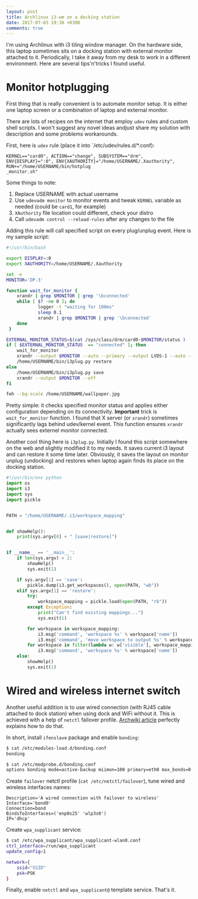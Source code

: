 ```yaml
---
layout: post
title: Archlinux i3-wm on a docking station
date: 2017-07-03 19:30 +0300
comments: true
---
```


I'm using Archlinux with i3 tiling window manager. On the hardware side, this laptop sometimes sits on a docking station with external monitor attached to it. Periodically, I take it away from my desk to work in a different environment. Here are several tips'n'tricks I found useful.

# Monitor hotplugging

First thing that is really convenient is to automate monitor setup. It is either one laptop screen or a combination of laptop and external monitor.

There are lots of recipes on the internet that employ `udev` rules and custom shell scripts. I won't suggest any novel ideas andjust share my solution with description and some problems workarounds.

First, here is `udev` rule (place it into `/etc/udev/rules.d/*.conf):

```
KERNEL=="card0", ACTION=="change", SUBSYSTEM=="drm", ENV{DISPLAY}=":0", ENV{XAUTHORITY}="/home/USERNAME/.Xauthority", RUN+="/home/USERNAME/bin/hotplug
_monitor.sh"
```

Some things to note:

 1. Replace USERNAME with actual username
 1. Use `udevadm monitor` to monitor events and tweak `KERNEL` variable as needed (could be `card1`, for example)
 1. `XAuthority` file location could different, check your distro
 1. Call `udevadm control --reload-rules` after any changes to the file

Adding this rule will call specified script on every plug/unplug event. Here is my sample script:

```sh
#!/usr/bin/bash

export DISPLAY=:0
export XAUTHORITY=/home/USERNAME/.Xauthority

set -e
MONITOR='DP-3'

function wait_for_monitor {
    xrandr | grep $MONITOR | grep '\bconnected'
    while [ $? -ne 0 ]; do
            logger -t "waiting for 100ms"
            sleep 0.1
            xrandr | grep $MONITOR | grep '\bconnected'
    done
 }

EXTERNAL_MONITOR_STATUS=$(cat /sys/class/drm/card0-$MONITOR/status )
if [ $EXTERNAL_MONITOR_STATUS  == "connected" ]; then
    wait_for_monitor
    xrandr --output $MONITOR --auto --primary --output LVDS-1 --auto --left-of $MONITOR
    /home/USERNAME/bin/i3plug.py restore
else
    /home/USERNAME/bin/i3plug.py save
    xrandr --output $MONITOR --off
fi

feh --bg-scale /home/USERNAME/wallpaper.jpg
```

Pretty simple: it checks specified monitor status and applies either configuration depending on its connectivity. **Important** trick is `wait_for_monitor` function. I found that X server (or `xrandr`) sometimes significantly lags behind udev/kernel event. This function ensures `xrandr` actually sees externel monitor connected.

Another cool thing here is `i3plug.py`. Initially I found this script somewhere on the web and slightly modified it to my needs. It saves current i3 layout and can restore it some time later. Obviously, it saves the layout on monitor unplug (undocking) and restores when laptop again finds its place on the docking station.

```python
#!/usr/bin/env python
import os
import i3
import sys
import pickle


PATH = "/home/USERNAME/.i3/workspace_mapping"


def showHelp():
    print(sys.argv[0] + " [save|restore]")


if __name__ == '__main__':
    if len(sys.argv) < 2:
        showHelp()
        sys.exit(1)

    if sys.argv[1] == 'save':
        pickle.dump(i3.get_workspaces(), open(PATH, "wb"))
    elif sys.argv[1] == 'restore':
        try:
            workspace_mapping = pickle.load(open(PATH, "rb"))
        except Exception:
            print("Can't find existing mappings...")
            sys.exit(1)

        for workspace in workspace_mapping:
            i3.msg('command', 'workspace %s' % workspace['name'])
            i3.msg('command', 'move workspace to output %s' % workspace['output'])
        for workspace in filter(lambda w: w['visible'], workspace_mapping):
            i3.msg('command', 'workspace %s' % workspace['name'])
    else:
        showHelp()
        sys.exit(1)
```

# Wired and wireless internet switch

Another useful addition is to use wired connection (with RJ45 cable attached to dock station) when using dock and WiFi without it. This is achieved with a help of `netctl` failover profile. [Archwiki article](https://wiki.archlinux.org/index.php/Netctl#Bonding) perfectly explains how to do that.

In short, install `ifenslave` package and enable `bonding`:

```sh
$ cat /etc/modules-load.d/bonding.conf
bonding

$ cat /etc/modprobe.d/bonding.conf
options bonding mode=active-backup miimon=100 primary=eth0 max_bonds=0
```

Create `failover` netctl profile (`cat /etc/netctl/failover`), tune wired and wireless interfaces names:

```
Description='A wired connection with failover to wireless'
Interface='bond0'
Connection=bond
BindsToInterfaces=('enp0s25' 'wlp3s0')
IP='dhcp'
```

Create `wpa_supplicant` service:

```sh
$ cat /etc/wpa_supplicant/wpa_supplicant-wlan0.conf
ctrl_interface=/run/wpa_supplicant
update_config=1

network={
    ssid="SSID"
    psk=PSK
}
```


Finally, enable `netctl` and `wpa_supplicant@` template service. That's it.
